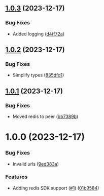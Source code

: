 ## [1.0.3](https://github.com/kapetacom/sdk-nodejs-redis/compare/v1.0.2...v1.0.3) (2023-12-17)


### Bug Fixes

* Added logging ([d4ff72a](https://github.com/kapetacom/sdk-nodejs-redis/commit/d4ff72a54c88eb3dac083d35c4f8a8f5f9bbfda2))

## [1.0.2](https://github.com/kapetacom/sdk-nodejs-redis/compare/v1.0.1...v1.0.2) (2023-12-17)


### Bug Fixes

* Simplify types ([835dfd1](https://github.com/kapetacom/sdk-nodejs-redis/commit/835dfd1ad62aebb352e78944b99b2edb05f316bd))

## [1.0.1](https://github.com/kapetacom/sdk-nodejs-redis/compare/v1.0.0...v1.0.1) (2023-12-17)


### Bug Fixes

* Moved redis to peer ([bb7389b](https://github.com/kapetacom/sdk-nodejs-redis/commit/bb7389bd24d552b69a88d4f7f182b00104276855))

# 1.0.0 (2023-12-17)


### Bug Fixes

* Invalid urls ([9ed383a](https://github.com/kapetacom/sdk-nodejs-redis/commit/9ed383a49cb60f7b1a0a12cb9c3444f116bbd646))


### Features

* Adding redis SDK support ([#1](https://github.com/kapetacom/sdk-nodejs-redis/issues/1)) ([01b9584](https://github.com/kapetacom/sdk-nodejs-redis/commit/01b9584295209458668ad0168bfec446cfb96264))
